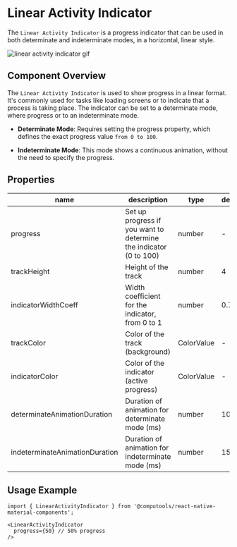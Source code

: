 # Linear Activity Indicator

The ```Linear Activity Indicator``` is a progress indicator that can be used in both determinate and indeterminate modes, in a horizontal, linear style.

![linear activity indicator gif](https://ik.imagekit.io/Computools/rn-material-components/linear-indicator-gif.gif?updatedAt=1705066319092)

## Component Overview

The ```Linear Activity Indicator``` is used to show progress in a linear format. It's commonly used for tasks like loading screens or to indicate that a process is taking place. The indicator can be set to a determinate mode, where progress or to an indeterminate mode.

- **Determinate Mode**: Requires setting the progress property, which defines the exact progress value ```from 0 to 100```.

- **Indeterminate Mode**: This mode shows a continuous animation, without the need to specify the progress.

## Properties

| name | description | type | default |
| ------ | ------ | ------ | ----|
| progress | Set up progress if you want to determine the indicator (0 to 100) | number | - |
| trackHeight | Height of the track | number | 4 |
| indicatorWidthCoeff | Width coefficient for the indicator, from 0 to 1 | number | 0.7 |
| trackColor | Color of the track (background) | ColorValue | - |
| indicatorColor | Color of the indicator (active progress) | ColorValue | - |
| determinateAnimationDuration | Duration of animation for determinate mode (ms) | number | 1000 |
| indeterminateAnimationDuration | Duration of animation for indeterminate mode (ms) | number | 1500 |

## Usage Example

```
import { LinearActivityIndicator } from '@computools/react-native-material-components';

<LinearActivityIndicator
  progress={50} // 50% progress
/>
```

